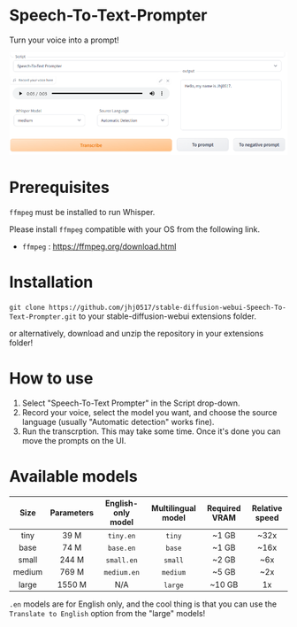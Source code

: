 # Speech-To-Text-Prompter

Turn your voice into a prompt!

![UI screenshot](https://raw.githubusercontent.com/jhj0517/stable-diffusion-webui-Speech-To-Text-Prompter/master/screenshot.png?token=GHSAT0AAAAAAB6KX4BXMM3SDA3RMHIZXGJQZAGY65A)

# Prerequisites
`ffmpeg` must be installed to run Whisper. 

Please install `ffmpeg` compatible with your OS from the following link.

- `ffmpeg` : https://ffmpeg.org/download.html

# Installation
`git clone https://github.com/jhj0517/stable-diffusion-webui-Speech-To-Text-Prompter.git` to your stable-diffusion-webui extensions folder.

or alternatively, download and unzip the repository in your extensions folder!

# How to use
1. Select "Speech-To-Text Prompter" in the Script drop-down.
2. Record your voice, select the model you want, and choose the source language (usually "Automatic detection" works fine).
3. Run the transcrption. This may take some time. Once it's done you can move the prompts on the UI.

# Available models

|  Size  | Parameters | English-only model | Multilingual model | Required VRAM | Relative speed |
|:------:|:----------:|:------------------:|:------------------:|:-------------:|:--------------:|
|  tiny  |    39 M    |     `tiny.en`      |       `tiny`       |     ~1 GB     |      ~32x      |
|  base  |    74 M    |     `base.en`      |       `base`       |     ~1 GB     |      ~16x      |
| small  |   244 M    |     `small.en`     |      `small`       |     ~2 GB     |      ~6x       |
| medium |   769 M    |    `medium.en`     |      `medium`      |     ~5 GB     |      ~2x       |
| large  |   1550 M   |        N/A         |      `large`       |    ~10 GB     |       1x       |


`.en` models are for English only, and the cool thing is that you can use the `Translate to English` option from the "large" models!
